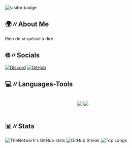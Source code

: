 ![visitor badge](https://visitor-badge.laobi.icu/badge?page_id=systemsps.systemsps)

## 🌍〃About Me
Rien de si spécial à dire

## 🌐〃Socials

[![Discord](https://img.shields.io/badge/-Discord-5865F2?style=flat-square&logo=Discord&logoColor=white)](<https://discord.com/users/1200851369226149998>)
[![GitHub](https://img.shields.io/badge/-GitHub-181717?style=flat-square&logo=GitHub&logoColor=white)](https://github.com/systemsps)

## 💻〃Languages-Tools
<br/>
<div align="center">
    <img src="https://skillicons.dev/icons?i=vscode,discordjs" />
    <img src="https://skillicons.dev/icons?i=html,css,nodejs,python,javascript" /><br>
</div>
<br/>

## 📊〃Stats

![TheNetwork's GitHub stats](https://github-readme-stats.vercel.app/api?username=systemsps&show_icons=true&theme=gruvbox)
![GitHub Streak](https://github-readme-streak-stats.herokuapp.com/?user=systemsps&theme=gruvbox)
![Top Langs](https://github-readme-stats.vercel.app/api/top-langs/?username=systemsps&theme=gruvbox)

